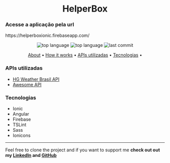 <h1 align="center">HelperBox</h1>


<h3>Acesse a aplicação pela url</h3>
https://helperboxionic.firebaseapp.com/

<p align="center">
  <img alt="top language" src="https://img.shields.io/github/languages/top/matheusmarks/helper-box-ionic.svg" />
  <img alt="top language" src="https://img.shields.io/github/repo-size/matheusmarks/helper-box-ionic.svg" />
  <img alt="last commit" src="https://img.shields.io/github/last-commit/matheusmarks/helper-box-ionic.svg" />
</p>

<p align="center">
 <a href="#about">About</a> • 
 <a href="#how-it-works">How it works</a> • 
 <a href="#APIs-utilizadas">APIs utilizadas</a> • 
 <a href="#Tecnologias">Tecnologias</a> • 
</p>

<h3>APIs utilizadas</h3>
  <ul>
    <li><a href="https://hgbrasil.com/status/weather">HG Weather Brasil API</a></li>
    <li><a href="https://docs.awesomeapi.com.br/">Awesome API</a></li>
  </ul>

<h3>Tecnologias</h3>
  <ul>
    <li>Ionic</li>
    <li>Angular</li>
    <li>Firebase</li>
    <li>TSLint</li>
    <li>Sass</li>
    <li>Ionicons</li>
  </ul>

---
Feel free to clone the project and if you want to support me <strong>check out out my <a href="https://www.linkedin.com/in/matheus-marques-0558921b4/">LinkedIn</a> and <a href="https://github.com/matheusmarks">GitHub</a></strong>

